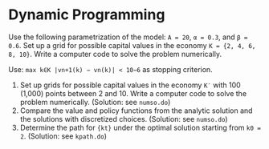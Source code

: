 # Dynamic Programming

Use the following parametrization of the model: ```A = 20```, ```α = 0.3```, and ```β = 0.6```.
Set up a grid for possible capital values in the economy ```K = {2, 4, 6, 8, 10}```. 
Write a computer code to solve the problem numerically. 

Use: ```max k∈K |vn+1(k) − vn(k)| < 10−6``` as stopping criterion.

1. Set up grids for possible capital values in the economy ``K′`` with 100 (1,000) points between 2 and 10. Write a computer code to solve the problem numerically. (Solution: see ```numso.do```)
2. Compare the value and policy functions from the analytic solution and the solutions with discretized choices. (Solution: see ```numso.do```)
3. Determine the path for ``{kt}`` under the optimal solution starting from ``k0 = 2``. (Solution: see ```kpath.do```)
